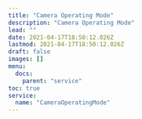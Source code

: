 ```yaml
---
title: "Camera Operating Mode"
description: "Camera Operating Mode"
lead: ""
date: 2021-04-17T18:50:12.026Z
lastmod: 2021-04-17T18:50:12.026Z
draft: false
images: []
menu:
  docs:
    parent: "service"
toc: true
service:
  name: "CameraOperatingMode"
---
```

